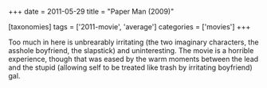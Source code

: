 +++
date = 2011-05-29
title = "Paper Man (2009)"

[taxonomies]
tags = ['2011-movie', 'average']
categories = ['movies']
+++

Too much in here is unbrearably irritating (the two imaginary
characters, the asshole boyfriend, the slapstick) and uninteresting. The
movie is a horrible experience, though that was eased by the warm
moments between the lead and the stupid (allowing self to be treated
like trash by irritating boyfriend) gal.
